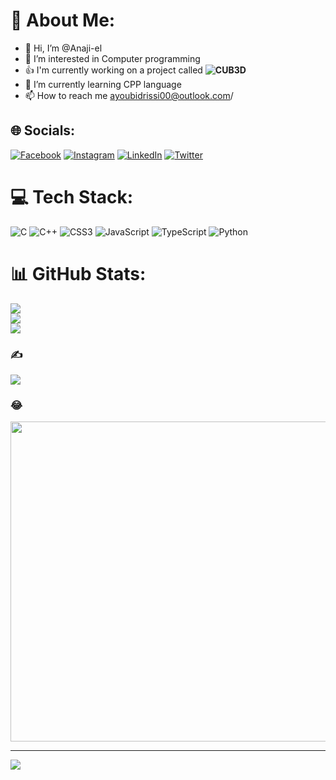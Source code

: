 # 💫 About Me:

- 👋 Hi, I’m @Anaji-el
- 👀 I’m interested in Computer programming
- :+1: I'm currently working on a project called **![CUB3D](https://github.com/Anaji-el/Cub3D)**
- 🌱 I’m currently learning CPP language
- 📫 How to reach me ayoubidrissi00@outlook.com/





## 🌐 Socials:
[![Facebook](https://img.shields.io/badge/Facebook-%231877F2.svg?logo=Facebook&logoColor=white)](https://facebook.com/ayoub.naji.98096) [![Instagram](https://img.shields.io/badge/Instagram-%23E4405F.svg?logo=Instagram&logoColor=white)](https://instagram.com/ayuup_____) [![LinkedIn](https://img.shields.io/badge/LinkedIn-%230077B5.svg?logo=linkedin&logoColor=white)](https://linkedin.com/in/ayoub-idrissi-587333233) [![Twitter](https://img.shields.io/badge/Twitter-%231DA1F2.svg?logo=Twitter&logoColor=white)](https://twitter.com/@ayoub68250543) 

# 💻 Tech Stack:
![C](https://img.shields.io/badge/c-%2300599C.svg?style=flat-square&logo=c&logoColor=white) ![C++](https://img.shields.io/badge/c++-%2300599C.svg?style=flat-square&logo=c%2B%2B&logoColor=white) ![CSS3](https://img.shields.io/badge/css3-%231572B6.svg?style=flat-square&logo=css3&logoColor=white) ![JavaScript](https://img.shields.io/badge/javascript-%23323330.svg?style=flat-square&logo=javascript&logoColor=%23F7DF1E) ![TypeScript](https://img.shields.io/badge/typescript-%23007ACC.svg?style=flat-square&logo=typescript&logoColor=white) ![Python](https://img.shields.io/badge/python-3670A0?style=flat-square&logo=python&logoColor=ffdd54)
# 📊 GitHub Stats:
![](https://github-readme-stats.vercel.app/api?username=Anaji-el&theme=dark&hide_border=false&include_all_commits=false&count_private=true)<br/>
![](https://github-readme-streak-stats.herokuapp.com/?user=Anaji-el&theme=dark&hide_border=false)<br/>
![](https://github-readme-stats.vercel.app/api/top-langs/?username=Anaji-el&theme=dark&hide_border=false&include_all_commits=false&count_private=true&layout=compact)

### ✍️
![](https://quotes-github-readme.vercel.app/api?type=horizontal&theme=tokyonight)

### 😂
<img src="https://random-memer.herokuapp.com/" width="512px"/>

---
[![](https://visitcount.itsvg.in/api?id=Anaji-el&icon=6&color=0)](https://visitcount.itsvg.in)

<!-- Proudly created with GPRM ( https://gprm.itsvg.in ) -->
